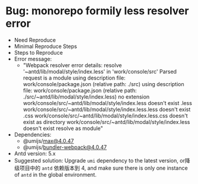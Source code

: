 # Bug: monorepo formily less resolver error

- Need Reproduce
- Minimal Reproduce Steps
- Steps to Reproduce
- Error message:
  - "Webpack resolver error details: resolve '~antd/lib/modal/style/index.less' in 'work/console/src' Parsed request is a module using description file: work/console/package.json (relative path: ./src) using description file: work/console/package.json (relative path: ./src/~antd/lib/modal/style/index.less) no extension work/console/src/~antd/lib/modal/style/index.less doesn't exist .less work/console/src/~antd/lib/modal/style/index.less.less doesn't exist .css work/console/src/~antd/lib/modal/style/index.less.css doesn't exist as directory work/console/src/~antd/lib/modal/style/index.less doesn't exist resolve as module"
- Dependencies:
  - @umijs/max@4.0.47
  - @umijs/bundler-webpack@4.0.47
- Antd version: 5.x
- Suggested solution: Upgrade `umi` dependency to the latest version, or降级项目中的 `antd` 依赖版本到 4, and make sure there is only one instance of `antd` in the global environment.
